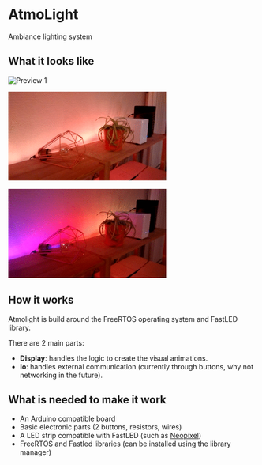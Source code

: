 # AtmoLight

Ambiance lighting system

## What it looks like

![Preview 1](docs/images/auora.gif)  

![Preview 2](docs/images/fire.gif)  

![Preview 3](docs/images/rainbow.gif)  

## How it works

Atmolight is build around the FreeRTOS operating system and FastLED library.

There are 2 main parts:
 * **Display**: handles the logic to create the visual animations.
 * **Io**: handles external communication (currently through buttons, why not networking in the future).

## What is needed to make it work

 * An Arduino compatible board
 * Basic electronic parts (2 buttons, resistors, wires)
 * A LED strip compatible with FastLED (such as [Neopixel](https://learn.adafruit.com/adafruit-neopixel-uberguide/basic-connections))
 * FreeRTOS and Fastled libraries (can be installed using the library manager)
